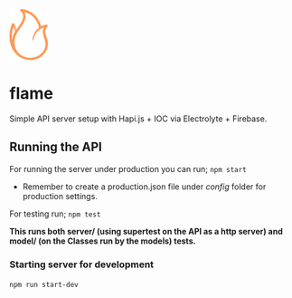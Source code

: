 ![flame icon](flame.png)

# flame
Simple API server setup with Hapi.js + IOC via Electrolyte + Firebase.

## Running the API

For running the server under production you can run;
`npm start`
* Remember to create a production.json file under *config* folder for production settings.

For testing run;
`npm test`

**This runs both server/ (using supertest on the API as a http server) and model/ (on the Classes run by the models) tests.**

### Starting server for development
`npm run start-dev`

